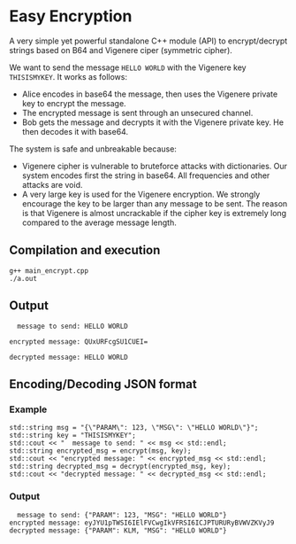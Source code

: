 # Easy Encryption
A very simple yet powerful standalone C++ module (API) to encrypt/decrypt strings based on B64 and Vigenere ciper (symmetric cipher).

We want to send the message `HELLO WORLD` with the Vigenere key `THISISMYKEY`. It works as follows:

- Alice encodes in base64 the message, then uses the Vigenere private key to encrypt the message.
- The encrypted message is sent through an unsecured channel.
- Bob gets the message and decrypts it with the Vigenere private key. He then decodes it with base64.

The system is safe and unbreakable because:
- Vigenere cipher is vulnerable to bruteforce attacks with dictionaries. Our system encodes first the string in base64. All frequencies and other attacks are void.
- A very large key is used for the Vigenere encryption. We strongly encourage the key to be larger than any message to be sent. The reason is that Vigenere is almost uncrackable if the cipher key is extremely long compared to the average message length.

## Compilation and execution
```
g++ main_encrypt.cpp
./a.out
```

## Output

```
  message to send: HELLO WORLD
```
```
encrypted message: QUxURFcgSU1CUEI=
```
```
decrypted message: HELLO WORLD
```

## Encoding/Decoding JSON format

### Example
```
std::string msg = "{\"PARAM\": 123, \"MSG\": \"HELLO WORLD\"}";
std::string key = "THISISMYKEY";
std::cout << "  message to send: " << msg << std::endl;
std::string encrypted_msg = encrypt(msg, key);
std::cout << "encrypted message: " << encrypted_msg << std::endl;
std::string decrypted_msg = decrypt(encrypted_msg, key);
std::cout << "decrypted message: " << decrypted_msg << std::endl;
```

### Output
```
  message to send: {"PARAM": 123, "MSG": "HELLO WORLD"}
encrypted message: eyJYU1pTWSI6IElFVCwgIkVFRSI6ICJPTURURyBVWVZKVyJ9
decrypted message: {"PARAM": KLM, "MSG": "HELLO WORLD"}
```
